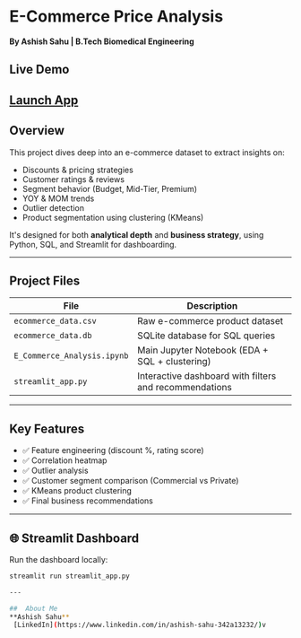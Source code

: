 
# E-Commerce Price Analysis  
**By Ashish Sahu | B.Tech Biomedical Engineering**

##  Live Demo  
 [Launch App](https://ecommerce-price-analysis-7kphxlhjmm7yiphghyfxan.streamlit.app/)
---

##  Overview

This project dives deep into an e-commerce dataset to extract insights on:
-  Discounts & pricing strategies
-  Customer ratings & reviews
-  Segment behavior (Budget, Mid-Tier, Premium)
-  YOY & MOM trends
-  Outlier detection
-  Product segmentation using clustering (KMeans)

It's designed for both **analytical depth** and **business strategy**, using Python, SQL, and Streamlit for dashboarding.

---

##  Project Files

| File | Description |
|------|-------------|
| `ecommerce_data.csv` | Raw e-commerce product dataset |
| `ecommerce_data.db` | SQLite database for SQL queries |
| `E_Commerce_Analysis.ipynb` | Main Jupyter Notebook (EDA + SQL + clustering) |
| `streamlit_app.py` | Interactive dashboard with filters and recommendations |

---

##  Key Features

- ✅ Feature engineering (discount %, rating score)
- ✅ Correlation heatmap
- ✅ Outlier analysis
- ✅ Customer segment comparison (Commercial vs Private)
- ✅ KMeans product clustering
- ✅ Final business recommendations


---

## 🌐 Streamlit Dashboard

Run the dashboard locally:
```bash
streamlit run streamlit_app.py

---

##  About Me  
**Ashish Sahu**  
 [LinkedIn](https://www.linkedin.com/in/ashish-sahu-342a13232/)v
